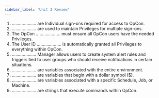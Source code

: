 ```yaml
---
sidebar_label: 'Unit 3 Review'
---
```


1. .................... are Individual sign-ons required for access to OpCon.
2. .................... are used to maintain Privileges for multiple sign-ons.
3. The OpCon .................... must ensure all OpCon users have the needed Privileges.
4. The User ID .................... is automatically granted all Privileges to everything within OpCon.
5. .................... Manager allows users to create system alert rules and triggers tied to user groups who should receive notifications in certain situations.
6. .................... are variables associated with the entire environment. 
7. .................... are variables that begin with a dollar symbol ($).
8. .................... are variables associated with a specific Schedule, Job, or Machine.
9. .................... are strings that execute commands within OpCon. 